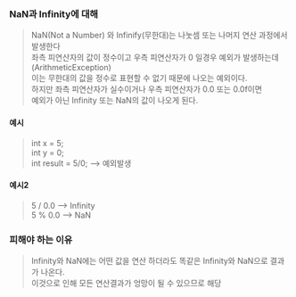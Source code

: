 ### NaN과 Infinity에 대해
> NaN(Not a Number) 와 Infinify(무한대)는 나눗셈 또는 나머지 연산 과정에서 발생한다  
> 좌측 피연산자의 값이 정수이고 우측 피연산자가 0 일경우 예외가 발생하는데(ArithmeticException)  
> 이는 무한대의 값을 정수로 표현할 수 없기 때문에 나오는 예외이다.  
> 하지만 좌측 피연산자가 실수이거나 우측 피연산자가 0.0 또는 0.0f이면  
> 예외가 아닌 Infinity 또는 NaN의 값이 나오게 된다.  

#### 예시
> int x = 5;  
> int y = 0;  
> int result = 5/0; --> 예외발생 

#### 예시2
> 5 / 0.0 --> Infinity  
> 5 % 0.0 --> NaN  

### 피해야 하는 이유
> Infinity와 NaN에는 어떤 값을 연산 하더라도 똑같은 Infinity와 NaN으로 결과가 나온다.  
> 이것으로 인해 모든 연산결과가 엉망이 될 수 있으므로 해당
